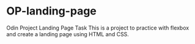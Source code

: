 # OP-landing-page
Odin Project Landing Page Task
This is a project to practice with flexbox and create a landing page using HTML and CSS. 